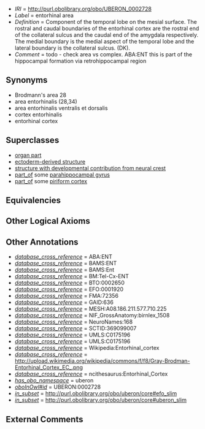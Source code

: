  * *IRI* = http://purl.obolibrary.org/obo/UBERON_0002728
 * *Label* = entorhinal area
 * *Definition* = Component of the temporal lobe on the mesial surface. The rostral and caudal boundaries of the entorhinal cortex are the rostral end of the collateral sulcus and the caudal end of the amygdala respectively. The medial boundary is the medial aspect of the temporal lobe and the lateral boundary is the collateral sulcus. (DK).
 * *Comment* = todo - check area vs complex. ABA:ENT this is part of the hippocampal formation via retrohippocampal region

## Synonyms

 * Brodmann's area 28
 * area entorhinalis (28,34)
 * area entorhinalis ventralis et dorsalis
 * cortex entorhinalis
 * entorhinal cortex

## Superclasses

 * [organ part](../../UBERON/64/UBERON_0000064.md)
 * [ectoderm-derived structure](../../UBERON/21/UBERON_0004121.md)
 * [structure with developmental contribution from neural crest](../../UBERON/14/UBERON_0010314.md)
 * [part_of](../../BFO/50/BFO_0000050.md) some [parahippocampal gyrus](../../UBERON/73/UBERON_0002973.md)
 * [part_of](../../BFO/50/BFO_0000050.md) some [piriform cortex](../../UBERON/25/UBERON_0004725.md)

## Equivalencies


## Other Logical Axioms


## Other Annotations

 * *[database_cross_reference](../../ef/oboInOwl#hasDbXref.md)* = ABA:ENT
 * *[database_cross_reference](../../ef/oboInOwl#hasDbXref.md)* = BAMS:ENT
 * *[database_cross_reference](../../ef/oboInOwl#hasDbXref.md)* = BAMS:Ent
 * *[database_cross_reference](../../ef/oboInOwl#hasDbXref.md)* = BM:Tel-Cx-ENT
 * *[database_cross_reference](../../ef/oboInOwl#hasDbXref.md)* = BTO:0002650
 * *[database_cross_reference](../../ef/oboInOwl#hasDbXref.md)* = EFO:0001920
 * *[database_cross_reference](../../ef/oboInOwl#hasDbXref.md)* = FMA:72356
 * *[database_cross_reference](../../ef/oboInOwl#hasDbXref.md)* = GAID:636
 * *[database_cross_reference](../../ef/oboInOwl#hasDbXref.md)* = MESH:A08.186.211.577.710.225
 * *[database_cross_reference](../../ef/oboInOwl#hasDbXref.md)* = NIF_GrossAnatomy:birnlex_1508
 * *[database_cross_reference](../../ef/oboInOwl#hasDbXref.md)* = NeuroNames:168
 * *[database_cross_reference](../../ef/oboInOwl#hasDbXref.md)* = SCTID:369099007
 * *[database_cross_reference](../../ef/oboInOwl#hasDbXref.md)* = UMLS:C0175196
 * *[database_cross_reference](../../ef/oboInOwl#hasDbXref.md)* = UMLS:C0175196
 * *[database_cross_reference](../../ef/oboInOwl#hasDbXref.md)* = Wikipedia:Entorhinal_cortex
 * *[database_cross_reference](../../ef/oboInOwl#hasDbXref.md)* = http://upload.wikimedia.org/wikipedia/commons/f/f8/Gray-Brodman-Entorhinal_Cortex_EC_.png
 * *[database_cross_reference](../../ef/oboInOwl#hasDbXref.md)* = ncithesaurus:Entorhinal_Cortex
 * *[has_obo_namespace](../../ce/oboInOwl#hasOBONamespace.md)* = uberon
 * *[oboInOwl#id](../../id/oboInOwl#id.md)* = UBERON:0002728
 * *[in_subset](../../et/oboInOwl#inSubset.md)* = http://purl.obolibrary.org/obo/uberon/core#efo_slim
 * *[in_subset](../../et/oboInOwl#inSubset.md)* = http://purl.obolibrary.org/obo/uberon/core#uberon_slim

## External Comments

